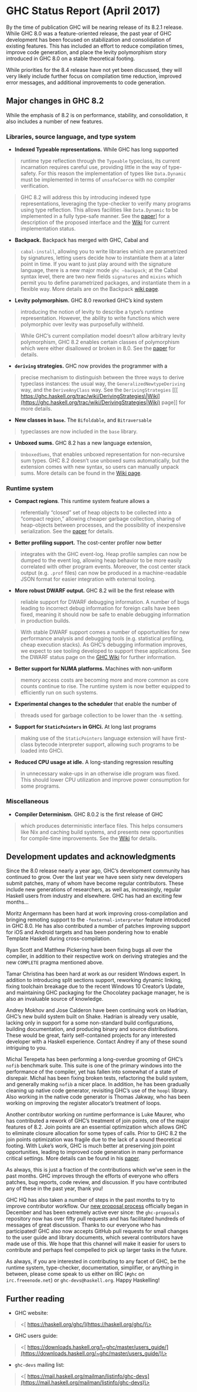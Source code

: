 # GHC Status Report (April 2017)


By the time of publication GHC will be nearing release of its 8.2.1
release. While GHC 8.0 was a feature-oriented release, the past year of
GHC development has been focused on stabilization and consolidation of
existing features. This has included an effort to reduce compilation
times, improve code generation, and place the levity polymorphism story
introduced in GHC 8.0 on a stable theoretical footing.


While priorities for the 8.4 release have not yet been discussed, they
will very likely include further focus on compilation time reduction,
improved error messages, and additional improvements to code generation.

## Major changes in GHC 8.2


While the emphasis of 8.2 is on performance, stability, and
consolidation, it also includes a number of new features.

### Libraries, source language, and type system

- **Indexed Typeable representations.** While GHC has long supported

>
> runtime type reflection through the `Typeable` typeclass, its
> current incarnation requires careful use, providing little in the
> way of type-safety. For this reason the implementation of types like
> `Data.Dynamic` must be implemented in terms of `unsafeCoerce` with
> no compiler verification.

>
> GHC 8.2 will address this by introducing indexed type
> representations, leveraging the type-checker to verify many programs
> using type reflection. This allows facilities like `Data.Dynamic` to
> be implemented in a fully type-safe manner. See the [ paper](https://research.microsoft.com/en-us/um/people/simonpj/papers/haskell-dynamic/)\] for a
> description of the proposed interface and the [ Wiki](https://ghc.haskell.org/trac/ghc/wiki/Typeable/BenGamari) for current
> implementation status.

- **Backpack.** Backpack has merged with GHC, Cabal and

> `cabal-install`, allowing you to write libraries which are
> parametrized by signatures, letting users decide how to instantiate
> them at a later point in time. If you want to just play around with
> the signature language, there is a new major mode `ghc –backpack`;
> at the Cabal syntax level, there are two new fields `signatures` and
> `mixins` which permit you to define parametrized packages, and
> instantiate them in a flexible way. More details are on the Backpack
> [ wiki page](https://ghc.haskell.org/trac/wiki/Backpack).

- **Levity polymorphism.** GHC 8.0 reworked GHC’s kind system

>
> introducing the notion of levity to describe a type’s
> runtime representation. However, the ability to write functions
> which were polymorphic over levity was purposefully withheld.

>
> While GHC’s current compilation model doesn’t allow arbitrary levity
> polymorphism, GHC 8.2 enables certain classes of polymorphism which
> were either disallowed or broken in 8.0. See the [ paper](https://www.microsoft.com/en-us/research/publication/levity-polymorphism/) for details.

- **`deriving` strategies.** GHC now provides the programmer with a

>
> precise mechanism to distinguish between the three ways to derive
> typeclass instances: the usual way, the `GeneralizedNewtypeDeriving`
> way, and the `DeriveAnyClass` way. See the `DerivingStrategies` \[\[[ https://ghc.haskell.org/trac/wiki/DerivingStrategies\|Wiki](https://ghc.haskell.org/trac/wiki/DerivingStrategies|Wiki)
> page\]\] for more details.

- **New classes in `base`.** The `Bifoldable`, and `Bitraversable`

>
> typeclasses are now included in the `base` library.

- **Unboxed sums.** GHC 8.2 has a new language extension,

> `UnboxedSums`, that enables unboxed representation for non-recursive
> sum types. GHC 8.2 doesn’t use unboxed sums automatically, but the
> extension comes with new syntax, so users can manually unpack sums.
> More details can be found in the [ Wiki page](https://ghc.haskell.org/trac/ghc/wiki/UnpackedSumTypes).

### Runtime system

- **Compact regions**. This runtime system feature allows a

>
> referentially “closed” set of heap objects to be collected into a
> “compact region,” allowing cheaper garbage collection, sharing of
> heap-objects between processes, and the possibility of
> inexpensive serialization. See the [ paper](http://ezyang.com/papers/ezyang15-cnf.pdf) for details.

- **Better profiling support.** The cost-center profiler now better

>
> integrates with the GHC event-log. Heap profile samples can now be
> dumped to the event log, allowing heap behavior to be more easily
> correlated with other program events. Moreover, the cost center
> stack output (e.g. `.prof` files) can now be produced in a
> machine-readable JSON format for easier integration with
> external tooling.

- **More robust DWARF output.** GHC 8.2 will be the first release with

>
> reliable support for DWARF debugging information. A number of bugs
> leading to incorrect debug information for foreign calls have been
> fixed, meaning it should now be safe to enable debugging information
> in production builds.

>
> With stable DWARF support comes a number of opportunities for new
> performance analysis and debugging tools (e.g. statistical
> profiling, cheap execution stacks). As GHC’s debugging information
> improves, we expect to see tooling developed to support
> these applications. See the DWARF status page on the [ GHC Wiki](https://ghc.haskell.org/trac/ghc/wiki/DWARF/Status)
> for further information.

- **Better support for NUMA platforms.** Machines with non-uniform

>
> memory access costs are becoming more and more common as core counts
> continue to rise. The runtime system is now better equipped to
> efficiently run on such systems.

- **Experimental changes to the scheduler** that enable the number of

>
> threads used for garbage collection to be lower than the
> `-N` setting.

- **Support for `StaticPointers` in GHCi.** At long last programs

>
> making use of the `StaticPointers` language extension will have
> first-class bytecode interpreter support, allowing such programs to
> be loaded into GHCi.

- **Reduced CPU usage at idle.** A long-standing regression resulting

>
> in unnecessary wake-ups in an otherwise idle program was fixed. This
> should lower CPU utilization and improve power consumption for
> some programs.

### Miscellaneous

- **Compiler Determinism.** GHC 8.0.2 is the first release of GHC

>
> which produces deterministic interface files. This helps consumers
> like Nix and caching build systems, and presents new opportunities
> for compile-time improvements. See the [ Wiki](https://ghc.haskell.org/trac/ghc/wiki/DeterministicBuilds) for details.

## Development updates and acknowledgments


Since the 8.0 release nearly a year ago, GHC’s development community has
continued to grow. Over the last year we have seen sixty new developers
submit patches, many of whom have become regular contributors. These
include new generations of researchers, as well as, increasingly,
regular Haskell users from industry and elsewhere. GHC has had an
exciting few months...


Moritz Angermann has been hard at work improving cross-compilation and
bringing remoting support to the `-fexternal-interpreter` feature
introduced in GHC 8.0. He has also contributed a number of patches
improving support for iOS and Android targets and has been pondering how
to enable Template Haskell during cross-compilation.


Ryan Scott and Matthew Pickering have been fixing bugs all over the
compiler, in addition to their respective work on deriving strategies
and the new `COMPLETE` pragma mentioned above.


Tamar Christina has been hard at work as our resident Windows expert. In
addition to introducing split sections support, reworking dynamic
linking, fixing toolchain breakage due to the recent Windows 10
Creator’s Update, and maintaining GHC packaging for the Chocolatey
package manager, he is also an invaluable source of knowledge.


Andrey Mokhov and Jose Calderon have been continuing work on Hadrian,
GHC’s new build system built on Shake. Hadrian is already very usable,
lacking only in support for a some non-standard build configurations,
building documentation, and producing binary and source distributions.
These would be great, fairly self-contained projects for any interested
developer with a Haskell experience. Contact Andrey if any of these
sound intriguing to you.


Michal Terepeta has been performing a long-overdue grooming of GHC’s
`nofib` benchmark suite. This suite is one of the primary windows into
the performance of the compiler, yet has fallen into somewhat of a state
of disrepair. Michal has been fixing broken tests, refactoring the build
system, and generally making `nofib` a nicer place. In addition, he has
been gradually cleaning up native code generator, revisiting GHC’s use
of the `hoopl` library. Also working in the native code generator is
Thomas Jakway, who has been working on improving the register
allocator’s treatment of loops.


Another contributor working on runtime performance is Luke Maurer, who
has contributed a rework of GHC’s treatment of join points, one of the
major features of 8.2. Join points are an essential optimization which
allows GHC to eliminate closure allocation for some types of calls.
Prior to GHC 8.2 the join points optimization was fragile due to the
lack of a sound theoretical footing. With Luke’s work, GHC is much
better at preserving join point opportunities, leading to improved code
generation in many performance critical settings. More details can be
found in his [ paper](https://www.microsoft.com/en-us/research/publication/compiling-without-continuations).


As always, this is just a fraction of the contributions which we’ve seen
in the past months. GHC improves through the efforts of everyone who
offers patches, bug reports, code review, and discussion. If you have
contributed any of these in the past year, thank you!


GHC HQ has also taken a number of steps in the past months to try to
improve contributor workflow. Our [ new proposal process](https://github.com/ghc-proposals/ghc-proposals) officially
began in December and has been extremely active ever since: the
`ghc-proposals` repository now has over fifty pull requests and has
facilitated hundreds of messages of great discussion. Thanks to our
everyone who has participated! GHC also now accepts GitHub pull requests
for small changes to the user guide and library documents, which several
contributors have made use of this. We hope that this channel will make
it easier for users to contribute and perhaps feel compelled to pick up
larger tasks in the future.


As always, if you are interested in contributing to any facet of GHC, be
the runtime system, type-checker, documentation, simplifier, or anything
in between, please come speak to us either on IRC (`#ghc` on
`irc.freeenode.net`) or `ghc-devs@haskell.org`. Happy Haskelling!

## Further reading

-   GHC website:

>
> \<[ https://haskell.org/ghc/](https://haskell.org/ghc/)\>

-   GHC users guide:

>
> \<[ https://downloads.haskell.org/\~ghc/master/users_guide/](https://downloads.haskell.org/~ghc/master/users_guide/)\>

- `ghc-devs` mailing list:

>
> \<[ https://mail.haskell.org/mailman/listinfo/ghc-devs](https://mail.haskell.org/mailman/listinfo/ghc-devs)\>
